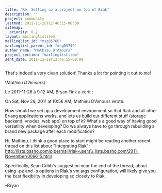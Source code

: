 ```yaml
---
title: "Re: Setting up a project on top of Riak"
description: ""
project: community
lastmod: 2011-11-28T12:46:15-08:00
sitemap:
  priority: 0.2
layout: mailinglistitem
mailinglist_id: "msg05760"
mailinglist_parent_id: "msg05749"
author_name: "Mathieu D'Amours"
project_section: "mailinglistitem"
sent_date: 2011-11-28T12:46:15-08:00
---
```



That's indeed a very clean solution! Thanks a lot for pointing it out to me!

\\*Mathieu D'Amours\\*

Le 2011-11-28 à 9:12 AM, Bryan Fink  a écrit :

On Sat, Nov 26, 2011 at 10:56 AM, Mathieu D'Amours 
wrote:

How should we set up a development environment so that Riak and all other
Erlang applications works, and lets us build our different stuff (storage
backend, vnodes, web app) on top of it? What's a good way of having good
versatility when developing? Do we always have to go through rebuilding a
brand new package after each modification?


Hi, Mathieu. I think a good place to start might be reading another
recent thread on this list about "Integrating Riak":
http://lists.basho.com/pipermail/riak-users\\_lists.basho.com/2011-November/006615.html

Specifically, Sean Cribb's suggestion near the end of the thread,
about using -pz and -s options in Riak's vm.args configuration, will
likely give you the best flexibility in developing so closely to Riak.

-Bryan
